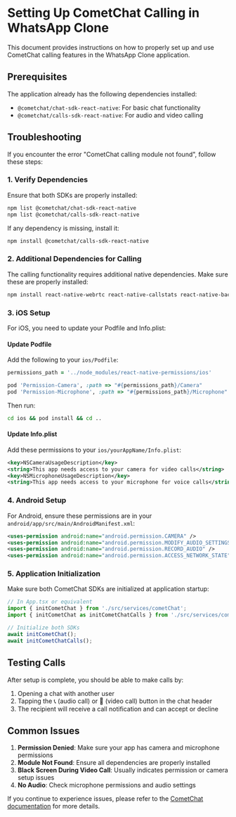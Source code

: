 # Setting Up CometChat Calling in WhatsApp Clone

This document provides instructions on how to properly set up and use CometChat calling features in the WhatsApp Clone application.

## Prerequisites

The application already has the following dependencies installed:
- `@cometchat/chat-sdk-react-native`: For basic chat functionality
- `@cometchat/calls-sdk-react-native`: For audio and video calling

## Troubleshooting

If you encounter the error "CometChat calling module not found", follow these steps:

### 1. Verify Dependencies

Ensure that both SDKs are properly installed:

```bash
npm list @cometchat/chat-sdk-react-native
npm list @cometchat/calls-sdk-react-native
```

If any dependency is missing, install it:

```bash
npm install @cometchat/calls-sdk-react-native
```

### 2. Additional Dependencies for Calling

The calling functionality requires additional native dependencies. Make sure these are properly installed:

```bash
npm install react-native-webrtc react-native-callstats react-native-background-timer
```

### 3. iOS Setup

For iOS, you need to update your Podfile and Info.plist:

#### Update Podfile

Add the following to your `ios/Podfile`:

```ruby
permissions_path = '../node_modules/react-native-permissions/ios'

pod 'Permission-Camera', :path => "#{permissions_path}/Camera"
pod 'Permission-Microphone', :path => "#{permissions_path}/Microphone"
```

Then run:

```bash
cd ios && pod install && cd ..
```

#### Update Info.plist

Add these permissions to your `ios/yourAppName/Info.plist`:

```xml
<key>NSCameraUsageDescription</key>
<string>This app needs access to your camera for video calls</string>
<key>NSMicrophoneUsageDescription</key>
<string>This app needs access to your microphone for voice calls</string>
```

### 4. Android Setup

For Android, ensure these permissions are in your `android/app/src/main/AndroidManifest.xml`:

```xml
<uses-permission android:name="android.permission.CAMERA" />
<uses-permission android:name="android.permission.MODIFY_AUDIO_SETTINGS" />
<uses-permission android:name="android.permission.RECORD_AUDIO" />
<uses-permission android:name="android.permission.ACCESS_NETWORK_STATE" />
```

### 5. Application Initialization

Make sure both CometChat SDKs are initialized at application startup:

```typescript
// In App.tsx or equivalent
import { initCometChat } from './src/services/cometChat';
import { initCometChat as initCometChatCalls } from './src/services/cometCall';

// Initialize both SDKs
await initCometChat();
await initCometChatCalls();
```

## Testing Calls

After setup is complete, you should be able to make calls by:

1. Opening a chat with another user
2. Tapping the 📞 (audio call) or 🎥 (video call) button in the chat header
3. The recipient will receive a call notification and can accept or decline

## Common Issues

1. **Permission Denied**: Make sure your app has camera and microphone permissions
2. **Module Not Found**: Ensure all dependencies are properly installed
3. **Black Screen During Video Call**: Usually indicates permission or camera setup issues
4. **No Audio**: Check microphone permissions and audio settings

If you continue to experience issues, please refer to the [CometChat documentation](https://www.cometchat.com/docs/calls-sdk/overview) for more details. 